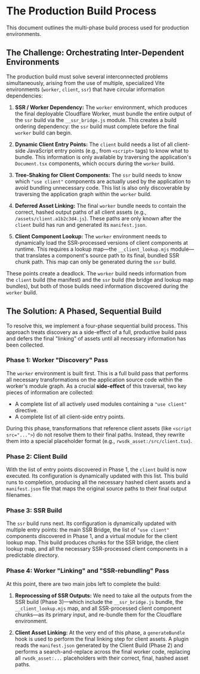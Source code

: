 # The Production Build Process

This document outlines the multi-phase build process used for production environments.

## The Challenge: Orchestrating Inter-Dependent Environments

The production build must solve several interconnected problems simultaneously, arising from the use of multiple, specialized Vite environments (`worker`, `client`, `ssr`) that have circular information dependencies:

1.  **SSR / Worker Dependency:** The `worker` environment, which produces the final deployable Cloudflare Worker, must bundle the entire output of the `ssr` build via the `__ssr_bridge.js` module. This creates a build ordering dependency: the `ssr` build must complete before the final `worker` build can begin.

2.  **Dynamic Client Entry Points:** The `client` build needs a list of all client-side JavaScript entry points (e.g., from `<script>` tags) to know what to bundle. This information is only available by traversing the application's `Document.tsx` components, which occurs during the `worker` build.

3.  **Tree-Shaking for Client Components:** The `ssr` build needs to know which `"use client"` components are actually used by the application to avoid bundling unnecessary code. This list is also only discoverable by traversing the application graph within the `worker` build.

4.  **Deferred Asset Linking:** The final `worker` bundle needs to contain the correct, hashed output paths of all client assets (e.g., `/assets/client.a1b2c3d4.js`). These paths are only known after the `client` build has run and generated its `manifest.json`.

5.  **Client Component Lookup:** The `worker` environment needs to dynamically load the SSR-processed versions of client components at runtime. This requires a lookup map—the `__client_lookup.mjs` module—that translates a component's source path to its final, bundled SSR chunk path. This map can only be generated during the `ssr` build.

These points create a deadlock. The `worker` build needs information from the `client` build (the manifest) and the `ssr` build (the bridge and lookup map bundles), but both of those builds need information discovered during the `worker` build.

## The Solution: A Phased, Sequential Build

To resolve this, we implement a four-phase sequential build process. This approach treats discovery as a side-effect of a full, productive build pass and defers the final "linking" of assets until all necessary information has been collected.

### Phase 1: Worker "Discovery" Pass

The `worker` environment is built first. This is a full build pass that performs all necessary transformations on the application source code within the worker's module graph. As a crucial **side-effect** of this traversal, two key pieces of information are collected:
-   A complete list of all actively used modules containing a `"use client"` directive.
-   A complete list of all client-side entry points.

During this phase, transformations that reference client assets (like `<script src="...">`) do not resolve them to their final paths. Instead, they rewrite them into a special placeholder format (e.g., `rwsdk_asset:/src/client.tsx`).

### Phase 2: Client Build

With the list of entry points discovered in Phase 1, the `client` build is now executed. Its configuration is dynamically updated with this list. This build runs to completion, producing all the necessary hashed client assets and a `manifest.json` file that maps the original source paths to their final output filenames.

### Phase 3: SSR Build

The `ssr` build runs next. Its configuration is dynamically updated with multiple entry points: the main SSR Bridge, the list of `"use client"` components discovered in Phase 1, and a virtual module for the client lookup map. This build produces chunks for the SSR bridge, the client lookup map, and all the necessary SSR-processed client components in a predictable directory.

### Phase 4: Worker "Linking" and "SSR-rebundling" Pass

At this point, there are two main jobs left to complete the build:

1.  **Reprocessing of SSR Outputs:** We need to take all the outputs from the SSR build (Phase 3)—which include the `__ssr_bridge.js` bundle, the `__client_lookup.mjs` map, and all SSR-processed client component chunks—as its primary input, and re-bundle them for the Cloudflare environment.

2.  **Client Asset Linking:** At the very end of this phase, a `generateBundle` hook is used to perform the final linking step for client assets. A plugin reads the `manifest.json` generated by the Client Build (Phase 2) and performs a search-and-replace across the final worker code, replacing all `rwsdk_asset:...` placeholders with their correct, final, hashed asset paths.
